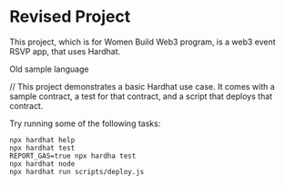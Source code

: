 # Revised Project

This project, which is for Women Build Web3 program, is a web3 event RSVP app, that uses Hardhat. 

Old sample language

// This project demonstrates a basic Hardhat use case. It comes with a sample contract, a test for that contract, and a script that deploys that contract.

Try running some of the following tasks:

```shell
npx hardhat help
npx hardhat test
REPORT_GAS=true npx hardha test
npx hardhat node
npx hardhat run scripts/deploy.js
```
